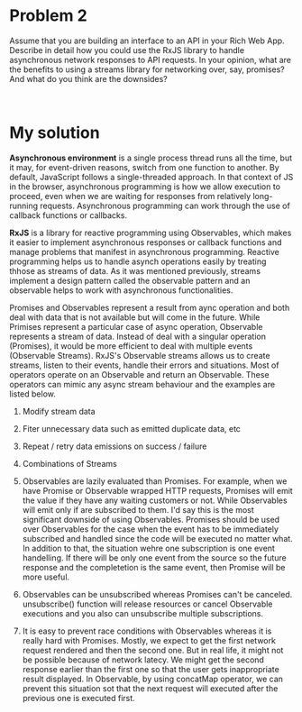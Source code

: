# Problem 2
Assume that you are building an interface to an API in your Rich Web App. 
Describe in detail how you could use the RxJS library to handle asynchronous network responses to API requests. 
In your opinion, what are the benefits to using a streams library for networking over, say, promises? And what do you think are the downsides?

</br>

# My solution
**Asynchronous environment** is a single process thread runs all the time, but it may, for event-driven reasons, switch from one function to another.
By default, JavaScript follows a single-threaded approach. In that context of JS in the browser, asynchronous programming is how we allow execution to proceed, even when we are waiting for responses from relatively long-running requests. Asynchronous programming can work through the use of callback functions or callbacks.

**RxJS** is a library for reactive programming using Observables, which makes it easier to implement asynchronous responses or callback functions and manage problems that manifest in asynchronous programming. Reactive programming helps us to handle asynch operations easily by treating thhose as streams of data.
As it was mentioned previously, streams implement a design pattern called the observable pattern and an observable helps to work with asynchronous functionalities.


Promises and Observables represent a result from aync operation and both deal with data that is not available but will come in the future. While Primises represent a particular case of async operation, Observable represents a stream of data. Instead of deal with a singular operation (Promises), it would be more efficient to deal with multiple events (Observable Streams). RxJS's Observable streams allows us to create streams, listen to their events, handle their errors and situations. Most of operators operate on an Observable and return an Observable. These operators can mimic any async stream behaviour and the examples are listed below.
1. Modify stream data
2. Fiter unnecessary data such as emitted duplicate data, etc
3. Repeat / retry data emissions on success / failure
4. Combinations of Streams

1. Observables are lazily evaluated than Promises. For example, when we have Promise or Observable wrapped HTTP requests, Promises will emit the value if they have any waiting customers or not. While Observables will emit only if are subscribed to them. I'd say this is the most significant downside of using Observables. Promises should be used over Observables for the case when the event has to be immediately subscribed and handled since the code will be executed no matter what. In addition to that, the situation wehre one subscription is one event handelling. If there will be only one event from the source so the future response and the completetion is the same event, then Promise will be more useful.  
2. Observables can be unsubscribed whereas Promises can't be canceled. unsubscribe() function will release resources or cancel Observable executions and you also can unsubscribe multiple subscriptions.
3. It is easy to prevent race conditions with Observables whereas it is really hard with Promises. Mostly, we expect to get the first network request rendered and then the second one. But in real life, it might not be possible because of network latecy. We might get the second response earlier than the first one so that the user gets inappropriate result displayed. In Observable, by using concatMap operator, we can prevent this situation sot that the next request will executed after the previous one is executed first.

